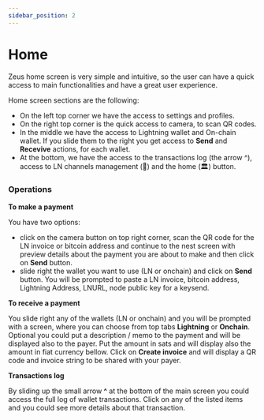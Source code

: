 ```yaml
---
sidebar_position: 2
---
```


# Home
Zeus home screen is very simple and intuitive, so the user can have a quick access to main functionalities and have a great user experience.

Home screen sections are the following:
- On the left top corner we have the access to settings and profiles.
- On the right top corner is the quick access to camera, to scan QR codes.
- In the middle we have the access to Lightning wallet and On-chain wallet. If you slide them to the right you get access to **Send** and **Recevive** actions, for each wallet.
- At the bottom, we have the access to the transactions log (the arrow ^), access to LN channels management (🧮) and the home (🏛) button.

### Operations
**To make a payment**

You have two options:
- click on the camera button on top right corner, scan the QR code for the LN invoice or bitcoin address and continue to the nest screen with preview details about the payment you are about to make and then click on **Send** button.
- slide right the wallet you want to use (LN or onchain) and click on **Send** button. You will be prompted to paste a LN invoice, bitcoin address, Lightning Address, LNURL, node public key for a keysend.

**To receive a payment**

You slide right any of the wallets (LN or onchain) and you will be prompted with a screen, where you can choose from top tabs **Lightning** or **Onchain**. Optional you could put a description / memo to the payment and will be displayed also to the payer. Put the amount in sats and will display also the amount in fiat currency bellow. Click on **Create invoice** and will display a QR code and invoice string to be shared with your payer.

**Transactions log**

By sliding up the small arrow **^** at the bottom of the main screen you could access the full log of wallet transactions. Click on any of the listed items and you could see more details about that transaction.
